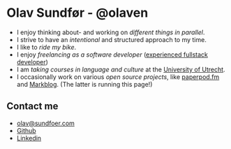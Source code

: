 # Olav Sundfør - @olaven
- I enjoy thinking about- and working on _different things in parallel_. 
- I strive to have an _intentional_ and structured approach to my time. 
- I like to _ride my bike_. 
- I enjoy _freelancing as a software developer_ ([experienced fullstack developer](./assets/documents/CV.pdf))
- I am _taking courses in language and culture_ at the [University of Utrecht](https://www.uu.nl/). 
- I occasionally work on various _open source projects_, like [paperpod.fm](https://github.com/olaven/paperpod) and [Markblog](https://github.com/olaven/markblog). (The latter is running this page!)


## Contact me
* [olav@sundfoer.com](mailto:olav@sundfoer.com)
* [Github](https://github.com/olaven)
* [Linkedin](https://www.linkedin.com/authwall?trk=ripf&trkInfo=AQHFmaNmOylrHwAAAWMawqVQpcT-N0OGXCsfiBr_-B_57HCtHs1s-f5HsUtPsT6RkxANHXbteRS27wWAltN_NBnfpD2i08-NEw6v6pWzEJEkd2VlO9_k6q0U7u9UoQ2wlRxg64w=&originalReferer=http://sundfoer.consulting/&sessionRedirect=https%3A%2F%2Fwww.linkedin.com%2Fin%2Folavsundfoer%2F)

